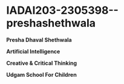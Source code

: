 # IADAI203-2305398--preshashethwala

**Presha Dhaval Shethwala**


**Artificial Intelligence**

**Creative & Critical Thinking**

**Udgam School For Children**

